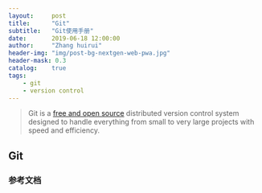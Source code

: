 ```yaml
---
layout:     post
title:      "Git"
subtitle:   "Git使用手册"
date:       2019-06-18 12:00:00
author:     "Zhang huirui"
header-img: "img/post-bg-nextgen-web-pwa.jpg"
header-mask: 0.3
catalog:    true
tags:
    - git
    - version control
---
```


> Git is a  [free and open source](https://git-scm.com/about/free-and-open-source)  distributed version control system designed to handle everything from small to very large projects with speed and efficiency.

## Git



### 参考文档
